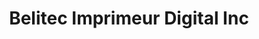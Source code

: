 ---
title: "Belitec Imprimeur Digital Inc"
url: /trois-rivieres/belitec-imprimeur-digital-inc/
shop: shop
---